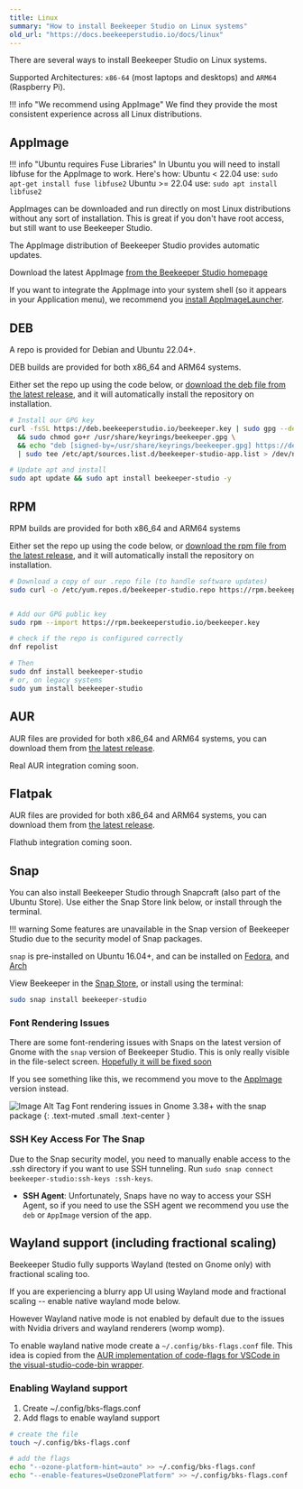 ```yaml
---
title: Linux
summary: "How to install Beekeeper Studio on Linux systems"
old_url: "https://docs.beekeeperstudio.io/docs/linux"
---
```



There are several ways to install Beekeeper Studio on Linux systems.

Supported Architectures: `x86-64` (most laptops and desktops) and `ARM64` (Raspberry Pi).

!!! info "We recommend using AppImage"
    We find they provide the most consistent experience across all Linux distributions.

## AppImage

!!! info "Ubuntu requires Fuse Libraries"
    In Ubuntu you will need to install libfuse for the AppImage to work. Here's how:
    Ubuntu < 22.04 use: `sudo apt-get install fuse libfuse2`
    Ubuntu >= 22.04 use: `sudo apt install libfuse2`

AppImages can be downloaded and run directly on most Linux distributions without any sort of installation. This is great if you don't have root access, but still want to use Beekeeper Studio.

The AppImage distribution of Beekeeper Studio provides automatic updates.

Download the latest AppImage [from the Beekeeper Studio homepage](https://www.beekeeperstudio.io/)

If you want to integrate the AppImage into your system shell (so it appears in your Application menu), we recommend you [install AppImageLauncher](https://github.com/TheAssassin/AppImageLauncher/releases/latest).

## DEB
A repo is provided for Debian and Ubuntu 22.04+.

DEB builds are provided for both x86_64 and ARM64 systems.

Either set the repo up using the code below, or [download the deb file from the latest release](https://github.com/beekeeper-studio/beekeeper-studio/releases/latest), and it will automatically install the repository on installation.

```bash
# Install our GPG key
curl -fsSL https://deb.beekeeperstudio.io/beekeeper.key | sudo gpg --dearmor --output /usr/share/keyrings/beekeeper.gpg \
  && sudo chmod go+r /usr/share/keyrings/beekeeper.gpg \
  && echo "deb [signed-by=/usr/share/keyrings/beekeeper.gpg] https://deb.beekeeperstudio.io stable main" \
  | sudo tee /etc/apt/sources.list.d/beekeeper-studio-app.list > /dev/null

# Update apt and install
sudo apt update && sudo apt install beekeeper-studio -y
```

## RPM

RPM builds are provided for both x86_64 and ARM64 systems

Either set the repo up using the code below, or [download the rpm file from the latest release](https://github.com/beekeeper-studio/beekeeper-studio/releases/latest), and it will automatically install the repository on installation.

```bash
# Download a copy of our .repo file (to handle software updates)
sudo curl -o /etc/yum.repos.d/beekeeper-studio.repo https://rpm.beekeeperstudio.io/beekeeper-studio.repo


# Add our GPG public key
sudo rpm --import https://rpm.beekeeperstudio.io/beekeeper.key

# check if the repo is configured correctly
dnf repolist

# Then
sudo dnf install beekeeper-studio
# or, on legacy systems
sudo yum install beekeeper-studio
```

## AUR

AUR files are provided for both x86_64 and ARM64 systems, you can download them from [the latest release](https://github.com/beekeeper-studio/beekeeper-studio).

Real AUR integration coming soon.

## Flatpak

AUR files are provided for both x86_64 and ARM64 systems, you can download them from [the latest release](https://github.com/beekeeper-studio/beekeeper-studio).

Flathub integration coming soon.

## Snap

You can also install Beekeeper Studio through Snapcraft (also part of the Ubuntu Store). Use either the Snap Store link below, or install through the terminal.

!!! warning
    Some features are unavailable in the Snap version of Beekeeper Studio due to the security model of Snap packages.

`snap` is pre-installed on Ubuntu 16.04+, and can be installed on [Fedora](https://snapcraft.io/docs/installing-snap-on-fedora), and [Arch](https://snapcraft.io/docs/installing-snap-on-arch-linux)

View Beekeeper in the [Snap Store](https://snapcraft.io/beekeeper-studio), or install using the terminal:

```bash
sudo snap install beekeeper-studio
```

### Font Rendering Issues

There are some font-rendering issues with Snaps on the latest version of Gnome with the `snap` version of Beekeeper Studio. This is only really visible in the file-select screen. [Hopefully it will be fixed soon](https://forum.snapcraft.io/t/snapped-app-not-loading-fonts-on-fedora-and-arch/12484/66)

If you see something like this, we recommend you move to the [AppImage](#appimage) version instead.



![Image Alt Tag](../assets/images/linux-4.png)
Font rendering issues in Gnome 3.38+ with the snap package
{: .text-muted .small .text-center }


### SSH Key Access For The Snap
Due to the Snap security model, you need to manually enable access to the .ssh directory if you want to use SSH tunneling.
Run `sudo snap connect beekeeper-studio:ssh-keys :ssh-keys`.

- **SSH Agent**: Unfortunately, Snaps have no way to access your SSH Agent, so if you need to use the SSH agent we recommend you use the `deb` or `AppImage` version of the app.

## Wayland support (including fractional scaling)

Beekeeper Studio fully supports Wayland (tested on Gnome only) with fractional scaling too.

If you are experiencing a blurry app UI using Wayland mode and fractional scaling -- enable native wayland mode below.

However Wayland native mode is not enabled by default due to the issues with Nvidia drivers and wayland renderers (womp womp).

To enable wayland native mode create a `~/.config/bks-flags.conf` file. This idea is copied from the [AUR implementation of code-flags for VSCode in the visual-studio-code-bin wrapper](https://aur.archlinux.org/cgit/aur.git/commit/?h=visual-studio-code-bin&id=a0595836467bb205fcabb7e6d44ad7da82b29ed2).


### Enabling Wayland support

1. Create ~/.config/bks-flags.conf
2. Add flags to enable wayland support

```bash
# create the file
touch ~/.config/bks-flags.conf
```

```bash
# add the flags
echo "--ozone-platform-hint=auto" >> ~/.config/bks-flags.conf
echo "--enable-features=UseOzonePlatform" >> ~/.config/bks-flags.conf
```
